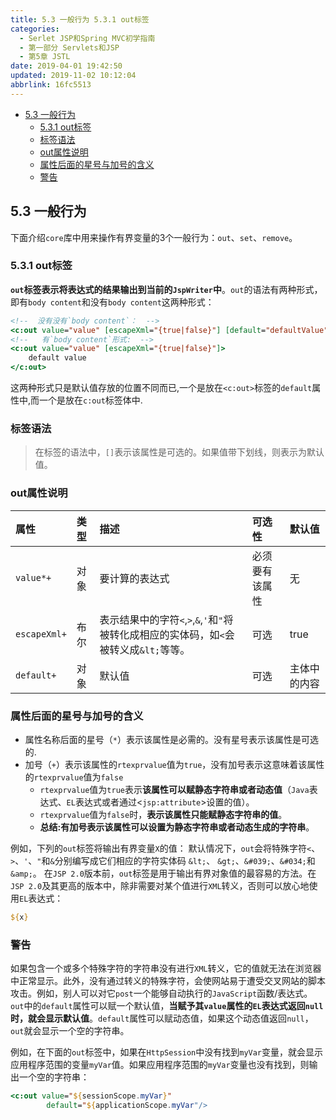 ```yaml
---
title: 5.3 一般行为 5.3.1 out标签
categories: 
  - Serlet JSP和Spring MVC初学指南
  - 第一部分 Servlets和JSP
  - 第5章 JSTL
date: 2019-04-01 19:42:50
updated: 2019-11-02 10:12:04
abbrlink: 16fc5513
---
```

<div id='my_toc'>

- [5.3 一般行为](/JavaReadingNotes/16fc5513/#5-3-一般行为)
    - [5.3.1 out标签](/JavaReadingNotes/16fc5513/#5-3-1-out标签)
    - [标签语法](/JavaReadingNotes/16fc5513/#标签语法)
    - [out属性说明](/JavaReadingNotes/16fc5513/#out属性说明)
    - [属性后面的星号与加号的含义](/JavaReadingNotes/16fc5513/#属性后面的星号与加号的含义)
    - [警告](/JavaReadingNotes/16fc5513/#警告)

</div>
<!--more-->
<script>if (navigator.platform.toLowerCase() == 'win32'){document.getElementById('my_toc').style.display = 'none';}</script>

<!--end-->
## 5.3 一般行为 ##
下面介绍`core`库中用来操作有界变量的3个一般行为：`out`、`set`、`remove`。

### 5.3.1 out标签 ###
**`out`标签表示将表达式的结果输出到当前的`JspWriter`中**。`out`的语法有两种形式，即有`body content`和没有`body content`这两种形式：
```jsp
<!--  没有没有`body content`：  -->
<c:out value="value" [escapeXml="{true|false}"] [default="defaultValue"]/>
<!--   有`body content`形式:  -->
<c:out value="value" [escapeXml="{true|false}"]>
    default value
</c:out>
```
这两种形式只是默认值存放的位置不同而已,一个是放在`<c:out>`标签的`default`属性中,而一个是放在`c:out`标签体中.

### 标签语法 ###
> 在标签的语法中，`[]`表示该属性是可选的。如果值带下划线，则表示为默认值。


### out属性说明 ###

|属性|类型|描述|可选性|默认值|
|:---|:---|:---|:---|:---|
|`value*+`|对象|要计算的表达式|必须要有该属性|无|
|`escapeXml+`|布尔|表示结果中的字符`<`,`>`,`&`,`'`和`"`将被转化成相应的实体码，如`<`会被转义成`&lt;`等等。|可选|true|
|`default+`|对象|默认值|可选|主体中的内容|
### 属性后面的星号与加号的含义 ###
- 属性名称后面的星号（`*`）表示该属性是必需的。没有星号表示该属性是可选的.
- 加号（`+`）表示该属性的`rtexprvalue`值为`true`，没有加号表示这意味着该属性的`rtexprvalue`值为`false`
    - `rtexprvalue`值为`true`表示**该属性可以赋静态字符串或者动态值**（`Java`表达式、`EL`表达式或者通过<`jsp:attribute`>设置的值）。
    - `rtexprvalue`值为`false`时，**表示该属性只能赋静态字符串的值**。
    - **总结:有加号表示该属性可以设置为静态字符串或者动态生成的字符串**。



例如，下列的`out`标签将输出有界变量`X`的值：
默认情况下，`out`会将特殊字符`<`、`>`、`'`、`"`和`&`分别编写成它们相应的字符实体码 `&lt;`、 `&gt;`、`&#039;`、`&#034;`和`&amp;`。
在`JSP 2.0`版本前，`out`标签是用于输出有界对象值的最容易的方法。在`JSP 2.0`及其更高的版本中，除非需要对某个值进行`XML`转义，否则可以放心地使用`EL`表达式：
```jsp
${x}
```
### 警告 ###
如果包含一个或多个特殊字符的字符串没有进行`XML`转义，它的值就无法在浏览器中正常显示。此外，没有通过转义的特殊字符，会使网站易于遭受交叉网站的脚本攻击。例如，别人可以对它`post`一个能够自动执行的`JavaScript`函数/表达式。
`out`中的`default`属性可以赋一个默认值，**当赋予其`value`属性的`EL`表达式返回`null`时，就会显示默认值**。`default`属性可以赋动态值，如果这个动态值返回`null`，`out`就会显示一个空的字符串。

例如，在下面的`out`标签中，如果在`HttpSession`中没有找到`myVar`变量，就会显示应用程序范围的变量`myVar`值。如果应用程序范围的`myVar`变量也没有找到，则输出一个空的字符串：
```jsp
<c:out value="${sessionScope.myVar}"
        default="${applicationScope.myVar"/>
```
